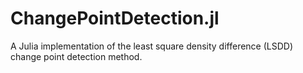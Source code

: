 # ChangePointDetection.jl
A Julia implementation of the least square density difference (LSDD) change point detection method.
